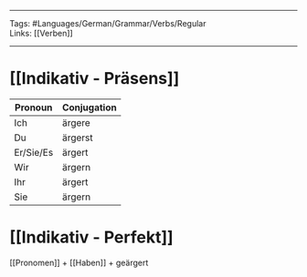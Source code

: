 ___
Tags: #Languages/German/Grammar/Verbs/Regular  
Links: [[Verben]]
___
# [[Indikativ - Präsens]]
Pronoun|Conjugation
------------ | ------------
Ich | ärgere
Du | ärgerst
Er/Sie/Es | ärgert
Wir | ärgern
Ihr | ärgert
Sie | ärgern


# [[Indikativ - Perfekt]]
[[Pronomen]] + [[Haben]] + geärgert